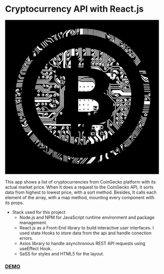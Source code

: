 # Cryptocurrency API with React.js

<center><img src="./src/img/crypto.png" alt="crypto" width="600" heigth="600" /></center>

This app shows a list of cryptocurrencies from CoinGecko platform with its actual market price. When It does a request to the CoinGecko API, it sorts data from highest to lowest price, with a sort method. Besides, It calls each element of the array, with a map method, mounting every component with its props.

+ Stack used for this project
    + Node.js and NPM for JavaScript runtime environment and package management.
    + React.js as a Front-End library to build interactive user interfaces. I used state Hooks to store data from the api and handle conection errors.
    + Axios library to handle asynchronous REST API requests using useEffect Hook.
    + SaSS for styles and HTML5 for the layout.


### [DEMO](https://andresmfdev.github.io/crypto-api/)
